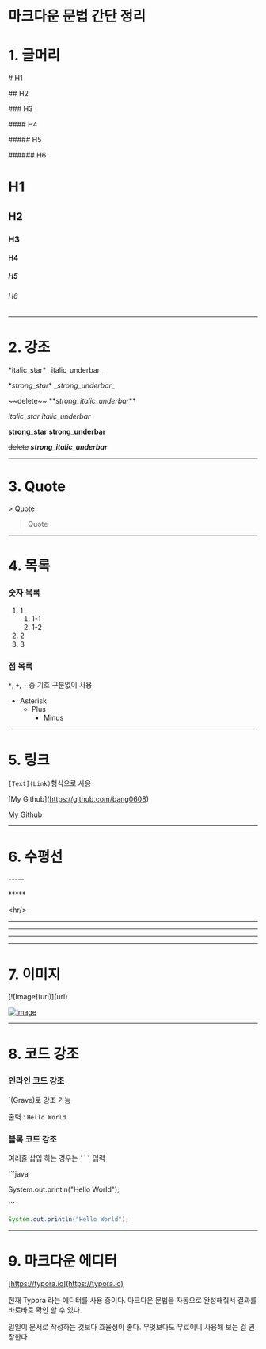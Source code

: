 # 마크다운 문법 간단 정리

# 1. 글머리

\# H1

\## H2

\### H3

\#### H4

\##### H5

\###### H6



# H1

## H2

### H3

#### H4

##### H5

###### H6



-----



# 2. 강조

\*italic_star*
\_italic_underbar_

\**strong_star**
\__strong_underbar__

\~~delete~~
\**_strong_italic_underbar_**



*italic_star*
_italic_underbar_

**strong_star**
__strong_underbar__

~~delete~~
**_strong_italic_underbar_**



-----



# 3. Quote

\> Quote



> Quote



-----

# 4. 목록

### 숫자 목록

1. 1
   1. 1-1
   2. 1-2
2. 2
3. 3



### 점 목록

`*`, `+`, `-` 중 기호 구분없이 사용

* Asterisk
  * Plus
    * Minus



-----



# 5. 링크

`[Text](Link)`형식으로 사용

\[My Github](https://github.com/bang0608)



[My Github](https://github.com/bang0608)



-----



# 6. 수평선

\-----

\*\*\*\*\*

\<hr/>  



-----

*****

<hr/>



-----

# 7. 이미지

\[\!\[Image](url)](url)

[![Image](https://cdn.pixabay.com/photo/2018/03/11/14/09/eggs-3216877_960_720.jpg)](https://cdn.pixabay.com/photo/2018/03/11/14/09/eggs-3216877_960_720.jpg)



-----

# 8. 코드 강조

### 인라인 코드 강조

\`(Grave)로 강조 가능

출력 : `Hello World`



### 블록 코드 강조

여러줄 삽입 하는 경우는 ` ``` ` 입력

\```java

System.out.println("Hello World");

\```

```java
System.out.println("Hello World");
```



-----

# 9. 마크다운 에디터

[https://typora.io](https://typora.io)

현재 Typora 라는 에디터를 사용 중이다. 마크다운 문법을 자동으로 완성해줘서 결과를 바로바로 확인 할 수 있다.

일일이 문서로 작성하는 것보다 효율성이 좋다. 무엇보다도 무료이니 사용해 보는 걸 권장한다.
